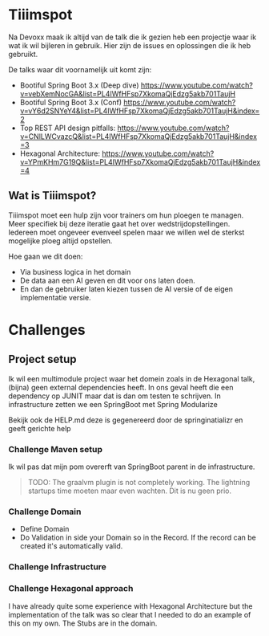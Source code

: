 # Tiiimspot
Na Devoxx maak ik altijd van de talk die ik gezien heb een projectje waar ik wat ik wil bijleren in gebruik. Hier zijn de issues en oplossingen die ik heb gebruikt.

De talks waar dit voornamelijk uit komt zijn:
* Bootiful Spring Boot 3.x (Deep dive) https://www.youtube.com/watch?v=vebXemNocGA&list=PL4IWfHFsp7XkomaQjEdzg5akb701TaujH
* Bootiful Spring Boot 3.x (Conf) https://www.youtube.com/watch?v=vY6d2SNYeY4&list=PL4IWfHFsp7XkomaQjEdzg5akb701TaujH&index=2
* Top REST API design pitfalls: https://www.youtube.com/watch?v=CNlLWCvazcQ&list=PL4IWfHFsp7XkomaQjEdzg5akb701TaujH&index=3
* Hexagonal Architecture: https://www.youtube.com/watch?v=YPmKHm7G19Q&list=PL4IWfHFsp7XkomaQjEdzg5akb701TaujH&index=4

## Wat is Tiiimspot?
Tiiimspot moet een hulp zijn voor trainers om hun ploegen te managen. Meer specifiek bij deze iteratie gaat het over wedstrijdopstellingen. Iedereen moet ongeveer evenveel spelen maar we willen wel de sterkst mogelijke ploeg altijd opstellen.

Hoe gaan we dit doen:
* Via business logica in het domain
* De data aan een AI geven en dit voor ons laten doen.
* En dan de gebruiker laten kiezen tussen de AI versie of de eigen implementatie versie.

# Challenges
## Project setup
Ik wil een multimodule project waar het domein zoals in de Hexagonal talk, (bijna) geen external dependencies heeft. In ons geval heeft die een dependency op JUNIT maar dat is dan om testen te schrijven.
In infrastructure zetten we een SpringBoot met Spring Modularize

Bekijk ook de HELP.md deze is gegenereerd door de springinatializr en geeft gerichte help 

### Challenge Maven setup
Ik wil pas dat mijn pom overerft van SpringBoot parent in de infrastructure.

> TODO: The graalvm plugin is not completely working. The lightning startups time moeten maar even wachten. Dit is nu geen prio.

### Challenge Domain

* Define Domain
* Do Validation in side your Domain so in the Record. If the record can be created it's automatically valid.

### Challenge Infrastructure


### Challenge Hexagonal approach

I have already quite some experience with Hexagonal Architecture but the implementation of the talk was so clear that I needed to do an example of this on my own. The Stubs are in the domain.

